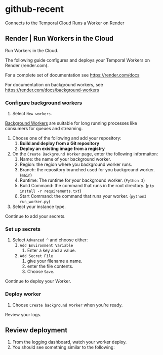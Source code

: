 # github-recent

Connects to the Temporal Cloud
Runs a Worker on Render

## Render | Run Workers in the Cloud

Run Workers in the Cloud.

The following guide configures and deploys your Temporal Workers on Render (render.com).

For a complete set of documentation see https://render.com/docs

For documentation on background workers, see https://render.com/docs/background-workers

### Configure background workers

1. Select `New workers`.

[Background Workers](https://render.com/docs/background-workers) are suitable for long running processes like consumers for queues and streaming.

1. Choose one of the following and add your repository:
    1. **Build and deploy from a Git repository**
    2. **Deploy an existing image from a registry**
2. On the `Create Background Worker` page, enter the following informaiton:
    1. Name: the name of your background worker.
    2. Region: the region where you background worker runs.
    3. Branch: the repository branched used for you background worker. (`main`)
    4. Runtime: The runtime for your background worker. (`Python 3`)
    5. Build Command: the command that runs in the root directory. (`pip install -r requirements.txt`)
    6. Start Command: the command that runs your worker. (`python3 run_worker.py`)
3. Select your instance type.

Continue to add your secrets.

### Set up secrets

1. Select `Advanced ^` and choose either:
    1. `Add Environment Variable`
        1. Enter a key and a value.
    2. `Add Secret File`
        1. give your filename a name.
        2. enter the file contents.
        3. Choose `Save`.

Continue to deploy your Worker.

### Deploy worker

1. Choose `Create background Worker` when you’re ready.

Review your logs.

## Review deployment

1. From the logging dashboard, watch your worker deploy.
2. You should see something similar to the following:

